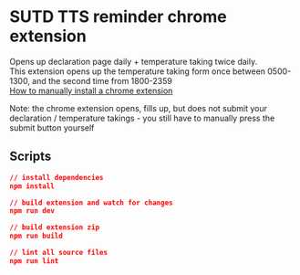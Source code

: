 # SUTD TTS reminder chrome extension

Opens up declaration page daily + temperature taking twice daily.  
This extension opens up the temperature taking form once between 0500-1300, and the second time from 1800-2359  
[How to manually install a chrome extension](https://ui.vision/howto/install-chrome-extension-from-file)


Note: the chrome extension opens, fills up, but does not submit your declaration / temperature takings - you still have to manually press the submit button yourself

## Scripts

```json
// install dependencies
npm install

// build extension and watch for changes
npm run dev

// build extension zip
npm run build

// lint all source files
npm run lint
```
